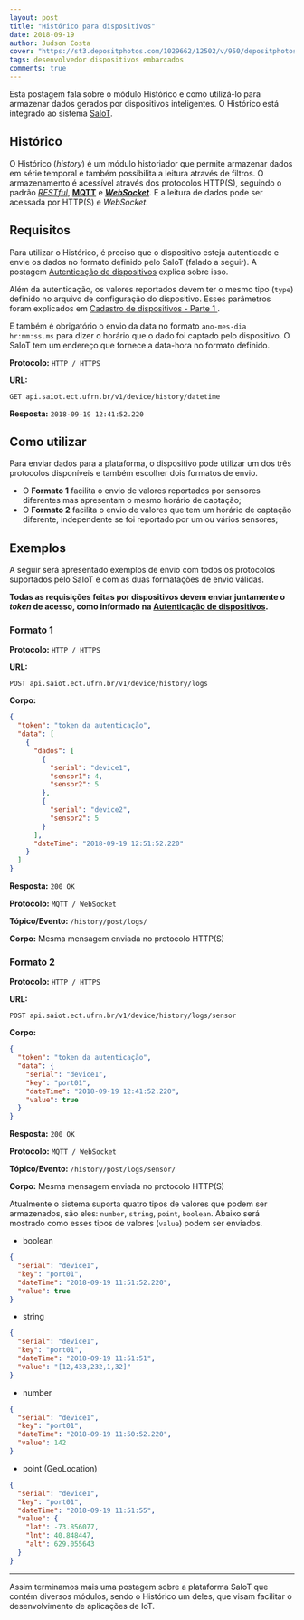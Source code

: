 ```yaml
---
layout: post
title: "Histórico para dispositivos"
date: 2018-09-19
author: Judson Costa
cover: "https://st3.depositphotos.com/1029662/12502/v/950/depositphotos_125021734-stock-illustration-businessman-climbing-up-on-a.jpg"
tags: desenvolvedor dispositivos embarcados
comments: true
---
```


Esta postagem fala sobre o módulo Histórico e como utilizá-lo para armazenar dados gerados por dispositivos inteligentes. O Histórico está integrado ao sistema [SaIoT](https://saiot.ect.ufrn.br).

## Histórico

O Histórico (_history_) é um módulo historiador que permite armazenar dados em série temporal e também possibilita a leitura através de filtros. O armazenamento é acessível através dos protocolos HTTP(S), seguindo o padrão [_RESTful_](https://becode.com.br/o-que-e-api-rest-e-restful/), [**MQTT**](https://www.ibm.com/developerworks/br/library/iot-mqtt-why-good-for-iot/index.html) e [**_WebSocket_**](https://developer.mozilla.org/pt-BR/docs/WebSockets). E a leitura de dados pode ser acessada por HTTP(S) e _WebSocket_.

## Requisitos

Para utilizar o Histórico, é preciso que o dispositivo esteja autenticado e envie os dados no formato definido pelo SaIoT (falado a seguir). A postagem [Autenticação de dispositivos](/blog/2018/09/15/autenticacao-dispositivo.html) explica sobre isso.

Além da autenticação, os valores reportados devem ter o mesmo tipo (`type`) definido no arquivo de configuração do dispositivo. Esses parâmetros foram explicados em [Cadastro de dispositivos - Parte 1
](/blog/2018/09/16/cadastro-dispositivo-parte-1.html).

E também é obrigatório o envio da data no formato `ano-mes-dia hr:mm:ss.ms` para dizer o horário que o dado foi captado pelo dispositivo. O SaIoT tem um endereço que fornece a data-hora no formato definido.

**Protocolo:** `HTTP / HTTPS`

**URL:**

`GET api.saiot.ect.ufrn.br/v1/device/history/datetime`

**Resposta:** `2018-09-19 12:41:52.220`

## Como utilizar

Para enviar dados para a plataforma, o dispositivo pode utilizar um dos três protocolos disponíveis e também escolher dois formatos de envio.

- O **Formato 1** facilita o envio de valores reportados por sensores diferentes mas apresentam o mesmo horário de captação;
- O **Formato 2** facilita o envio de valores que tem um horário de captação diferente, independente se foi reportado por um ou vários sensores;

## Exemplos

A seguir será apresentado exemplos de envio com todos os protocolos suportados pelo SaIoT e com as duas formatações de envio válidas.

**Todas as requisições feitas por dispositivos devem enviar juntamente o *token* de acesso, como informado na [Autenticação de dispositivos](/blog/2018/09/15/autenticacao-dispositivo.html).**

### Formato 1

**Protocolo:** `HTTP / HTTPS`

**URL:** 

`POST api.saiot.ect.ufrn.br/v1/device/history/logs`

**Corpo:**

```json
{
  "token": "token da autenticação",
  "data": [
    {
      "dados": [
        {
          "serial": "device1",
          "sensor1": 4,
          "sensor2": 5
        },
        {
          "serial": "device2",
          "sensor2": 5
        }
      ],
      "dateTime": "2018-09-19 12:51:52.220"
    }
  ]
}
```

**Resposta:** `200 OK`

**Protocolo:** `MQTT / WebSocket`

**Tópico/Evento:** `/history/post/logs/`

**Corpo:** Mesma mensagem enviada no protocolo HTTP(S)

### Formato 2

**Protocolo:** `HTTP / HTTPS`

**URL:**

`POST api.saiot.ect.ufrn.br/v1/device/history/logs/sensor`

**Corpo:**

```json
{
  "token": "token da autenticação",
  "data": {
    "serial": "device1",
    "key": "port01",
    "dateTime": "2018-09-19 12:41:52.220",
    "value": true
  }
}
```

**Resposta:** `200 OK`

**Protocolo:** `MQTT / WebSocket`

**Tópico/Evento:** `/history/post/logs/sensor/`

**Corpo:** Mesma mensagem enviada no protocolo HTTP(S)

Atualmente o sistema suporta quatro tipos de valores que podem ser armazenados, são eles: `number`, `string`, `point`, `boolean`. Abaixo será mostrado como esses tipos de valores (`value`) podem ser enviados.

- boolean

```json
{
  "serial": "device1",
  "key": "port01",
  "dateTime": "2018-09-19 11:51:52.220",
  "value": true
}
```

- string

```json
{
  "serial": "device1",
  "key": "port01",
  "dateTime": "2018-09-19 11:51:51",
  "value": "[12,433,232,1,32]"
}
```

- number

```json
{
  "serial": "device1",
  "key": "port01",
  "dateTime": "2018-09-19 11:50:52.220",
  "value": 142
}
```

- point (GeoLocation)

```json
{
  "serial": "device1",
  "key": "port01",
  "dateTime": "2018-09-19 11:51:55",
  "value": {
    "lat": -73.856077,
    "lnt": 40.848447,
    "alt": 629.055643
  }
}

```

<hr>

Assim terminamos mais uma postagem sobre a plataforma SaIoT que contém diversos módulos, sendo o Histórico um deles, que visam facilitar o desenvolvimento de aplicações de IoT.
